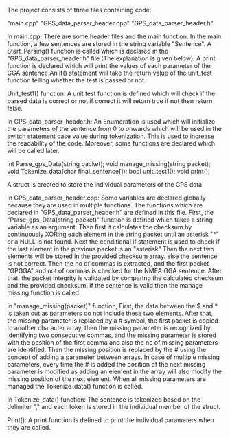 The project consists of three files containing code:

"main.cpp"
"GPS_data_parser_header.cpp"
"GPS_data_parser_header.h"


In main.cpp:
There are some header files and the main function. In the main function, a few sentences are stored in the string variable "Sentence".
A Start_Parsing() function is called which is declared in the "GPS_data_parser_header.h" file (The explanation is given below).
A print function is declared which will print the values of each parameter of the GGA sentence
An if() statement will take the return value of the unit_test function telling whether the test is passed or not.

Unit_test1() function:
A unit test function is defined which will check if the parsed data is correct or not if correct it will return true if not then return false.

In GPS_data_parser_header.h:
An Enumeration is used which will initialize the parameters of the sentence from 0 to onwards which will be used in the switch statement case value during tokenization. 
This is used to increase the readability of the code.
Moreover, some functions are declared which will be called later.

int Parse_gps_Data(string packet);
void manage_missing(string packet);
void Tokenize_data(char final_sentence[]);
bool unit_test1();
void print();

A struct is created to store the individual parameters of the GPS data.

In GPS_data_parser_header.cpp:
Some variables are declared globally because they are used in multiple functions.
The functions which are declared in "GPS_data_parser_header.h" are defined in this file.
First, the "Parse_gps_Data(string packet)" function is defined which takes a string variable as an argument. Then first it calculates the checksum by continuously XORing each element in the string packet until an asterisk "*" or a NULL is not found.
Next the conditional if statement is used to check if the last element in the previous packet is an "asterisk" Then the next two elements will be stored in the provided checksum array. else the sentence is not correct.
Then the no of commas is extracted, and the first packet "GPGGA" and not of commas is checked for the NMEA GGA sentence.
After that, the packet integrity is validated by comparing the calculated checksum and the provided checksum.
if the sentence is valid then the manage missing function is called.

In "manage_missing(packet)" function,
First, the data between the $ and * is taken out as parameters do not include these two elements.
After that, the missing parameter is replaced by a # symbol, the first packet is copied to another character array, then the missing parameter is recognized by identifying two consecutive commas, and the missing parameter is stored with the position of the first comma and also the no of missing parameters are identified.
Then the missing position is replaced by the # using the concept of adding a parameter between arrays. In case of multiple missing parameters, every time the # is added the position of the next missing parameter is modified as adding an element in the array will also modify the missing position of the next element. When all missing parameters are managed the Tokenize_data() function is called.

In Tokenize_data() function:
The sentence is tokenized based on the delimiter "," and each token is stored in the individual member of the struct.

Print():
A print function is defined to print the individual parameters when they are called.


